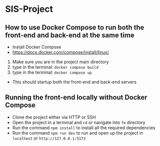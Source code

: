 # SIS-Project

## How to use Docker Compose to run both the front-end and back-end at the same time 
* Install Docker Compose
* https://docs.docker.com/compose/install/linux/

1. Make sure you are in the project main directory
2. type in the terminal: ```docker compose build```
3. type in the terminal: ```docker compose up```

* This should startup both the front-end and back-end servers

## Running the front-end locally without Docker Compose
* Clone the project either via HTTP or SSH
* Open the project in a terminal and `cd` or navigate into `fe` directory
* Run the command `npm install` to install all the required dependencies
* Run the command `npm run dev` to run and open up the project in `localhost` or `http://127.0.0.1:5173`
